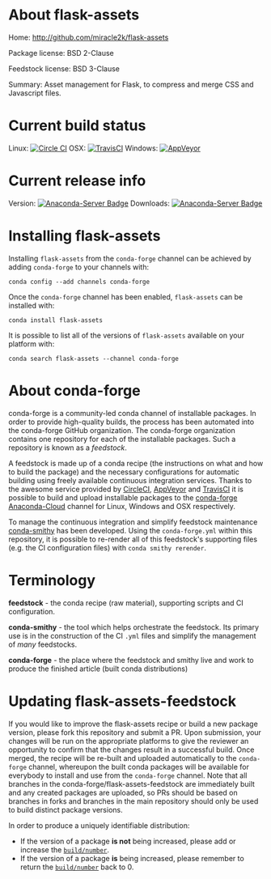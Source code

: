 About flask-assets
==================

Home: http://github.com/miracle2k/flask-assets

Package license: BSD 2-Clause

Feedstock license: BSD 3-Clause

Summary: Asset management for Flask, to compress and merge CSS and Javascript files.



Current build status
====================

Linux: [![Circle CI](https://circleci.com/gh/conda-forge/flask-assets-feedstock.svg?style=shield)](https://circleci.com/gh/conda-forge/flask-assets-feedstock)
OSX: [![TravisCI](https://travis-ci.org/conda-forge/flask-assets-feedstock.svg?branch=master)](https://travis-ci.org/conda-forge/flask-assets-feedstock)
Windows: [![AppVeyor](https://ci.appveyor.com/api/projects/status/github/conda-forge/flask-assets-feedstock?svg=True)](https://ci.appveyor.com/project/conda-forge/flask-assets-feedstock/branch/master)

Current release info
====================
Version: [![Anaconda-Server Badge](https://anaconda.org/conda-forge/flask-assets/badges/version.svg)](https://anaconda.org/conda-forge/flask-assets)
Downloads: [![Anaconda-Server Badge](https://anaconda.org/conda-forge/flask-assets/badges/downloads.svg)](https://anaconda.org/conda-forge/flask-assets)

Installing flask-assets
=======================

Installing `flask-assets` from the `conda-forge` channel can be achieved by adding `conda-forge` to your channels with:

```
conda config --add channels conda-forge
```

Once the `conda-forge` channel has been enabled, `flask-assets` can be installed with:

```
conda install flask-assets
```

It is possible to list all of the versions of `flask-assets` available on your platform with:

```
conda search flask-assets --channel conda-forge
```


About conda-forge
=================

conda-forge is a community-led conda channel of installable packages.
In order to provide high-quality builds, the process has been automated into the
conda-forge GitHub organization. The conda-forge organization contains one repository
for each of the installable packages. Such a repository is known as a *feedstock*.

A feedstock is made up of a conda recipe (the instructions on what and how to build
the package) and the necessary configurations for automatic building using freely
available continuous integration services. Thanks to the awesome service provided by
[CircleCI](https://circleci.com/), [AppVeyor](http://www.appveyor.com/)
and [TravisCI](https://travis-ci.org/) it is possible to build and upload installable
packages to the [conda-forge](https://anaconda.org/conda-forge)
[Anaconda-Cloud](http://docs.anaconda.org/) channel for Linux, Windows and OSX respectively.

To manage the continuous integration and simplify feedstock maintenance
[conda-smithy](http://github.com/conda-forge/conda-smithy) has been developed.
Using the ``conda-forge.yml`` within this repository, it is possible to re-render all of
this feedstock's supporting files (e.g. the CI configuration files) with ``conda smithy rerender``.


Terminology
===========

**feedstock** - the conda recipe (raw material), supporting scripts and CI configuration.

**conda-smithy** - the tool which helps orchestrate the feedstock.
                   Its primary use is in the construction of the CI ``.yml`` files
                   and simplify the management of *many* feedstocks.

**conda-forge** - the place where the feedstock and smithy live and work to
                  produce the finished article (built conda distributions)


Updating flask-assets-feedstock
===============================

If you would like to improve the flask-assets recipe or build a new
package version, please fork this repository and submit a PR. Upon submission,
your changes will be run on the appropriate platforms to give the reviewer an
opportunity to confirm that the changes result in a successful build. Once
merged, the recipe will be re-built and uploaded automatically to the
`conda-forge` channel, whereupon the built conda packages will be available for
everybody to install and use from the `conda-forge` channel.
Note that all branches in the conda-forge/flask-assets-feedstock are
immediately built and any created packages are uploaded, so PRs should be based
on branches in forks and branches in the main repository should only be used to
build distinct package versions.

In order to produce a uniquely identifiable distribution:
 * If the version of a package **is not** being increased, please add or increase
   the [``build/number``](http://conda.pydata.org/docs/building/meta-yaml.html#build-number-and-string).
 * If the version of a package **is** being increased, please remember to return
   the [``build/number``](http://conda.pydata.org/docs/building/meta-yaml.html#build-number-and-string)
   back to 0.
